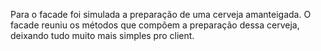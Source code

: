 Para o facade foi simulada a preparação de uma cerveja amanteigada.
O facade reuniu os métodos que compõem a preparação dessa cerveja,
deixando tudo muito mais simples pro client.